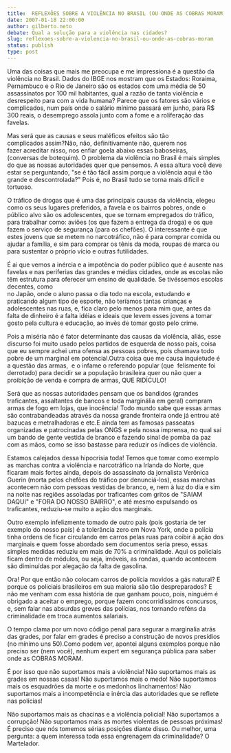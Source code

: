 ```yaml
---
title:  REFLEXÔES SOBRE A VIOLÊNCIA NO BRASIL (OU ONDE AS COBRAS MORAM)
date: 2007-01-18 22:00:00
author: gilberto.neto
debate: Qual a solução para a violência nas cidades?
slug: reflexoes-sobre-a-violencia-no-brasil-ou-onde-as-cobras-moram
status: publish 
type: post
---
```


Uma das coisas que mais me preocupa e me impressiona é a questão da violência no Brasil. Dados do IBGE nos mostram que os Estados: Roraima, Pernambuco e o Rio de Janeiro são os estados com uma média de 50 assassinatos por 100 mil habitantes, qual a razão de tanta violência e desrespeito para com a vida humana? Parece que os fatores são vários e complicados, num país onde o salário mínimo passará em junho, para R$ 300 reais, o desemprego assola junto com a fome e a roliferação das favelas.  
  
Mas será que as causas e seus maléficos efeitos são tão  
complicados assim?Não, não, definitivamente não, querem nos  
fazer acreditar nisso, nos enfiar goela abaixo essas baboseiras,  
(conversas de botequim). O problema da violência no Brasil é mais simples do que as nossas autoridades quer que pensemos. A essa altura você deve estar se perguntando, "se é tão fácil assim porque a violência aqui é tão grande e descontrolada?" Pois é, no Brasil tudo se torna mais difícil e tortuoso.  
  
O tráfico de drogas que é uma das principais causas da violência, elegeu como os seus lugares preferidos, a favela e os bairros pobres, onde o público alvo são os adolescentes, que se tornam empregados do tráfico, para trabalhar como: aviões (os que fazem a entrega da droga) e os que fazem o serviço de segurança (para os chefões). O interessante é que estes jovens que se metem no narcotráfico, não é para comprar comida ou ajudar a família, e sim para comprar os tênis da moda, roupas de marca ou para sustentar o próprio vício e outras futilidades.  
  
É ai que vemos a inércia e a impotência do poder público que é ausente nas favelas e nas periferias das grandes e médias cidades, onde as escolas não têm estrutura para oferecer um ensino de qualidade. Se tivéssemos escolas decentes, como  
no Japão, onde o aluno passa o dia todo na escola, estudando e  
praticando algum tipo de esporte, não teríamos tantas crianças e  
adolescentes nas ruas, e, fica claro pelo menos para mim que, antes da falta de dinheiro é a falta idéias e ideais que levem esses jovens a tomar gosto pela cultura e educação, ao invés de tomar gosto pelo crime.   
  
Pois a miséria não é fator determinante das causas da violência, aliás, esse discurso foi muito usado pelos partidos de esquerda de nosso país, coisa que eu sempre achei uma ofensa as pessoas pobres, pois chamava todo pobre de um marginal em potencial.Outra coisa que me causa inquietude é a questão das armas,  e o infame o referendo popular (que  felismente foi derrotado) para decidir se a população brasileira quer ou não quer a proibição de venda e compra de armas, QUE RIDÍCULO!  
  
Será que as nossas autoridades pensam que os bandidos (grandes traficantes, assaltantes de bancos e toda marginália em geral) compram armas de fogo em lojas, que inocência! Todo mundo sabe que essas armas são contrabandeadas através da nossa grande fronteira onde já entrou até bazucas e metralhadoras e etc.E ainda tem as famosas passeatas organizadas e patrocinadas pelas ONGS e pela nossa imprensa, no qual sai um bando de gente vestida de branco e fazendo sinal de pomba da paz com as mãos, como se isso bastasse para reduzir os índices de violência.  
  
Estamos calejados dessa hipocrisia toda! Temos que tomar como exemplo as marchas contra a violência e narcotráfico na Irlanda do Norte, que ficaram mais fortes ainda, depois do assassinato da jornalista Verônica Guerin (morta pelos chefões do tráfico por denunciá-los), essas marchas acontecem não com pessoas vestidas de branco, e, nem à luz do dia e sim na noite nas regiões assoladas por traficantes com gritos de "SAIAM DAQUI" e "FORA DO NOSSO BAIRRO", e até mesmo expulsando os traficantes, reduziu-se muito a ação dos marginais.   
  
Outro exemplo infelizmente tomado de outro país (pois gostaria de ter exemplo do nosso país) é a tolerância zero em Nova York, onde a polícia tinha ordens de ficar circulando em carros pelas ruas para coibir à ação dos marginais e quem fosse abordado sem documentos seria preso, essas simples medidas reduziu em mais de 70% a criminalidade. Aqui os policiais ficam dentro de módulos, ou seja, imóveis, as rondas, quando acontecem são diminuídas por alegação da falta de gasolina.   
  
Ora! Por que então não colocam carros de polícia movidos a gás natural? E porque os policiais brasileiros em sua maioria são tão despreparados? E não me venham com essa história de que ganham pouco, pois, ninguém é obrigado a aceitar o emprego, porque fazem concorridíssimos concursos, e, sem falar nas absurdas greves das polícias, nos tornando reféns da criminalidade em troca aumentos salariais.   
  
O tempo clama por um novo código penal para segurar a marginalia atrás das grades, por falar em grades é preciso a construção de novos presídios (no mínimo uns 50).Como podem ver, apontei alguns exemplos porque não preciso ser (nem você), nenhum expert em segurança pública para saber onde as COBRAS MORAM.   
  
É por isso que não suportamos mais a violência! Não suportamos mais as grades em nossas casas! Não suportamos mais o medo! Não suportamos mais os esquadrões da morte e os medonhos linchamentos! Não suportamos mais a incompetência e inércia das autoridades que se reflete nas polícias!  
  
Não suportamos mais as chacinas e a violência policial! Não suportamos a corrupção! Não suportamos mais as mortes violentas de pessoas próximas! É preciso que nós tomemos sérias posições diante disso. Ou melhor, uma pergunta: a quem interessa toda essa engrenagem da criminalidade? O Martelador.
